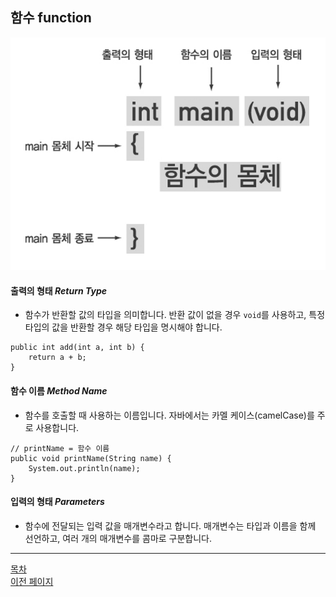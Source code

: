 ## 함수 function

<p align="center">
  <img src="../Image/function_01.png" alt="array">
</p>

#### 출력의 형태 ___Return Type___
- 함수가 반환할 값의 타입을 의미합니다. 반환 값이 없을 경우 `void`를 사용하고, 특정 타입의 값을 반환할 경우 해당 타입을 명시해야 합니다.

```
public int add(int a, int b) {
    return a + b;
}
```

#### 함수 이름 ___Method Name___
- 함수를 호출할 때 사용하는 이름입니다. 자바에서는 카멜 케이스(camelCase)를 주로 사용합니다.

```
// printName = 함수 이름
public void printName(String name) {
    System.out.println(name);
}
```

#### 입력의 형태 ___Parameters___
- 함수에 전달되는 입력 값을 매개변수라고 합니다. 매개변수는 타입과 이름을 함께 선언하고, 여러 개의 매개변수를 콤마로 구분합니다.








---

<!--목차 & 다음으로 페이지 이동-->
[목차](https://github.com/Devcurve/Java/blob/main/README.md)<br>
[이전 페이지](https://github.com/Devcurve/Java/blob/main/Markdown/array.md)<br>
<!--[다음 페이지](https://github.com/Devcurve/Java/blob/main/Markdown/constructor.md-->
